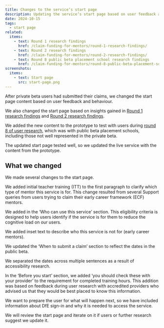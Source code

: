 ```yaml
---
title: Changes to the service’s start page
description: Updating the service’s start page based on user feedback and behaviour
date: 2024-10-15
tags:
  - start page
related:
  items:
    - text: Round 1 research findings
      href: /claim-funding-for-mentors/round-1-research-findings/
    - text: Round 2 research findings
      href: /claim-funding-for-mentors/round-2-research-findings/
    - text: Round 8 public beta placement school research findings
      href: /claim-funding-for-mentors/round-8-public-beta-placement-school-research-findings/
screenshots:
  items:
    - text: Start page
      src: start-page.png
---
```


After private beta users had submitted their claims, we changed the start page content based on user feedback and behaviour.

We also changed the start page based on insights gained in [Round 1 research findings](/claim-funding-for-mentors/round-1-research-findings) and [Round 2 research findings](/claim-funding-for-mentors/round-2-research-findings).

We added the new content to the prototype to test with users during [round 8 of user research](/claim-funding-for-mentors/round-8-public-beta-placement-school-research-findings/), which was with public beta placement schools, including those not well represented in the private beta.

The updated start page tested well, so we updated the live service with the content from the prototype.

## What we changed

We made several changes to the start page.

We added initial teacher training (ITT) to the first paragraph to clarify which type of mentor this service is for. This change resulted from several Support queries from users trying to claim their early career framework (ECF) mentors.

We added in the ‘Who can use this service’ section. This eligibility criteria is designed to help users identify if the service is for them to reduce the cognitive load on our users.

We added inset text to describe who this service is not for (early career mentors).

We updated the ‘When to submit a claim’ section to reflect the dates in the public beta.

We separated the dates across multiple sentences as a result of accessibility research.

In the ‘Before you start’ section, we added ‘you should check these with your provider’ to the requirement for completed training hours. This addition was based on feedback during user research with accredited providers who advised us that they would be best placed to know this information.

We want to prepare the user for what will happen next, so we have included information about DfE sign-in and why it is needed to access the service.

We will review the start page and iterate on it if users or further research suggest we update it.
